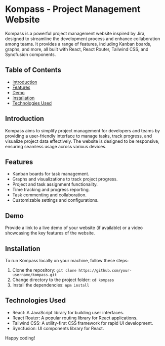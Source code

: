 # Kompass - Project Management Website

Kompass is a powerful project management website inspired by Jira, designed to streamline the development process and enhance collaboration among teams. It provides a range of features, including Kanban boards, graphs, and more, all built with React, React Router, Tailwind CSS, and Syncfusion components.

## Table of Contents

- [Introduction](#introduction)
- [Features](#features)
- [Demo](#demo)
- [Installation](#installation)
- [Technologies Used](#technologies-used)

## Introduction

Kompass aims to simplify project management for developers and teams by providing a user-friendly interface to manage tasks, track progress, and visualize project data effectively. The website is designed to be responsive, ensuring seamless usage across various devices.

## Features

- Kanban boards for task management.
- Graphs and visualizations to track project progress.
- Project and task assignment functionality.
- Time tracking and progress reporting.
- Task commenting and collaboration.
- Customizable settings and configurations.

## Demo

Provide a link to a live demo of your website (if available) or a video showcasing the key features of the website.

## Installation

To run Kompass locally on your machine, follow these steps:

1. Clone the repository: `git clone https://github.com/your-username/kompass.git`
2. Change directory to the project folder: `cd kompass`
3. Install the dependencies: `npm install`

## Technologies Used

- React: A JavaScript library for building user interfaces.
- React Router: A popular routing library for React applications.
- Tailwind CSS: A utility-first CSS framework for rapid UI development.
- Syncfusion: UI components library for React.


Happy coding!
